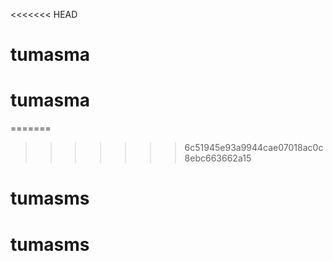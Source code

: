 <<<<<<< HEAD
# tumasma
# tumasma
=======
>>>>>>> 6c51945e93a9944cae07018ac0c8ebc663662a15
# tumasms
# tumasms
